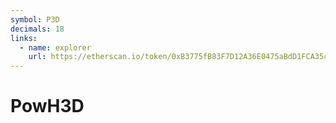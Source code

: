 ```yaml
---
symbol: P3D
decimals: 18
links:
  - name: explorer
    url: https://etherscan.io/token/0xB3775fB83F7D12A36E0475aBdD1FCA35c091efBe
---
```


# PowH3D
